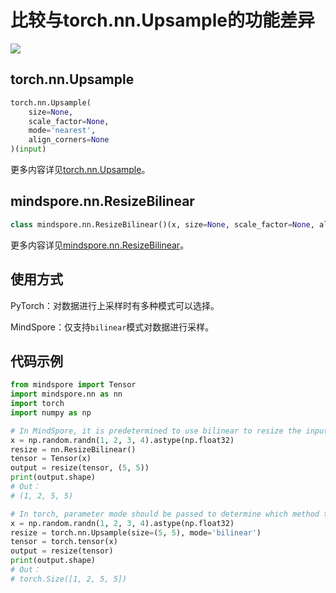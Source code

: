 # 比较与torch.nn.Upsample的功能差异

<a href="https://gitee.com/mindspore/docs/blob/master/docs/mindspore/migration_guide/source_zh_cn/api_mapping/pytorch_diff/ResizeBilinear.md" target="_blank"><img src="https://mindspore-website.obs.cn-north-4.myhuaweicloud.com/website-images/master/resource/_static/logo_source.png"></a>

## torch.nn.Upsample

```python
torch.nn.Upsample(
    size=None,
    scale_factor=None,
    mode='nearest',
    align_corners=None
)(input)
```

更多内容详见[torch.nn.Upsample](https://pytorch.org/docs/1.5.0/nn.html#torch.nn.Upsample)。

## mindspore.nn.ResizeBilinear

```python
class mindspore.nn.ResizeBilinear()(x, size=None, scale_factor=None, align_corners=False)
```

更多内容详见[mindspore.nn.ResizeBilinear](https://mindspore.cn/docs/api/zh-CN/master/api_python/nn/mindspore.nn.ResizeBilinear.html#mindspore.nn.ResizeBilinear)。

## 使用方式

PyTorch：对数据进行上采样时有多种模式可以选择。

MindSpore：仅支持`bilinear`模式对数据进行采样。

## 代码示例

```python
from mindspore import Tensor
import mindspore.nn as nn
import torch
import numpy as np

# In MindSpore, it is predetermined to use bilinear to resize the input image.
x = np.random.randn(1, 2, 3, 4).astype(np.float32)
resize = nn.ResizeBilinear()
tensor = Tensor(x)
output = resize(tensor, (5, 5))
print(output.shape)
# Out：
# (1, 2, 5, 5)

# In torch, parameter mode should be passed to determine which method to apply for resizing input image.
x = np.random.randn(1, 2, 3, 4).astype(np.float32)
resize = torch.nn.Upsample(size=(5, 5), mode='bilinear')
tensor = torch.tensor(x)
output = resize(tensor)
print(output.shape)
# Out：
# torch.Size([1, 2, 5, 5])
```